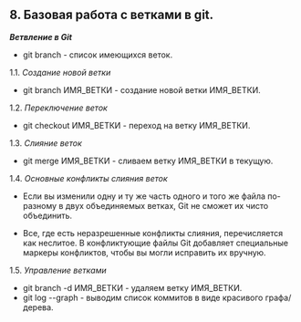  ## 8. Базовая работа с ветками в git.

 _**Ветвление в Git**_

* git branch - список имеющихся веток.

1.1. *Создание новой ветки*
* git branch ИМЯ_ВЕТКИ - создание новой ветки ИМЯ_ВЕТКИ. 

1.2. _Переключение веток_

* git checkout ИМЯ_ВЕТКИ - переход на ветку ИМЯ_ВЕТКИ.

1.3. *Слияние веток*

* git merge ИМЯ_ВЕТКИ - сливаем ветку ИМЯ_ВЕТКИ в текущую.

1.4. *Основные конфликты слияния веток*
* Если вы изменили одну и ту же часть одного и того же файла по-разному в двух объединяемых ветках, Git не сможет их чисто объединить. 

* Все, где есть неразрешенные конфликты слияния, перечисляется как неслитое. В конфликтующие файлы Git добавляет специальные маркеры конфликтов, чтобы вы могли исправить их вручную.

1.5. *Управление ветками*

* git branch -d ИМЯ_ВЕТКИ - удаляем ветку ИМЯ_ВЕТКИ.
* git log --graph - выводим список коммитов в виде красивого графа/дерева.

